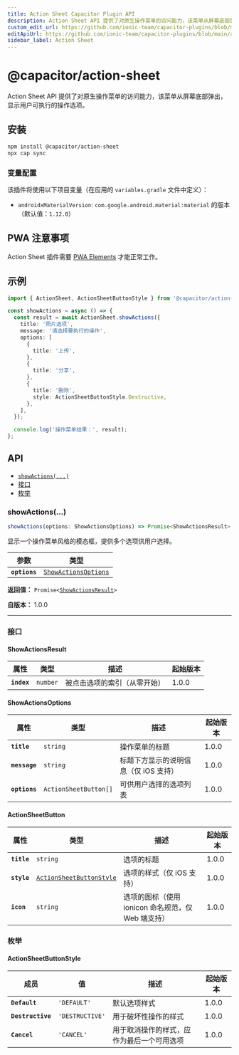 ```yaml
---
title: Action Sheet Capacitor Plugin API
description: Action Sheet API 提供了对原生操作菜单的访问能力，该菜单从屏幕底部弹出，显示用户可执行的操作选项。
custom_edit_url: https://github.com/ionic-team/capacitor-plugins/blob/main/action-sheet/README.md
editApiUrl: https://github.com/ionic-team/capacitor-plugins/blob/main/action-sheet/src/definitions.ts
sidebar_label: Action Sheet
---
```


# @capacitor/action-sheet

Action Sheet API 提供了对原生操作菜单的访问能力，该菜单从屏幕底部弹出，显示用户可执行的操作选项。

## 安装

```bash
npm install @capacitor/action-sheet
npx cap sync
```

### 变量配置

该插件将使用以下项目变量（在应用的 `variables.gradle` 文件中定义）：

- `androidxMaterialVersion`: `com.google.android.material:material` 的版本（默认值：`1.12.0`）

## PWA 注意事项

Action Sheet 插件需要 [PWA Elements](https://capacitorjs.com/docs/web/pwa-elements) 才能正常工作。

## 示例

```typescript
import { ActionSheet, ActionSheetButtonStyle } from '@capacitor/action-sheet';

const showActions = async () => {
  const result = await ActionSheet.showActions({
    title: '照片选项',
    message: '请选择要执行的操作',
    options: [
      {
        title: '上传',
      },
      {
        title: '分享',
      },
      {
        title: '删除',
        style: ActionSheetButtonStyle.Destructive,
      },
    ],
  });

  console.log('操作菜单结果：', result);
};
```

## API

<docgen-index>

* [`showActions(...)`](#showactions)
* [接口](#interfaces)
* [枚举](#enums)

</docgen-index>

<docgen-api>
<!--Update the source file JSDoc comments and rerun docgen to update the docs below-->

### showActions(...)

```typescript
showActions(options: ShowActionsOptions) => Promise<ShowActionsResult>
```

显示一个操作菜单风格的模态框，提供多个选项供用户选择。

| 参数          | 类型                                                                  |
| ------------- | --------------------------------------------------------------------- |
| **`options`** | <code><a href="#showactionsoptions">ShowActionsOptions</a></code> |

**返回值：** <code>Promise&lt;<a href="#showactionsresult">ShowActionsResult</a>&gt;</code>

**自版本：** 1.0.0

--------------------


### 接口


#### ShowActionsResult

| 属性          | 类型                | 描述                               | 起始版本 |
| ----------- | ------------------- | ---------------------------------- | ----- |
| **`index`** | <code>number</code> | 被点击选项的索引（从零开始）         | 1.0.0 |


#### ShowActionsOptions

| 属性            | 类型                             | 描述                                                | 起始版本 |
| ------------- | -------------------------------- | --------------------------------------------------- | ----- |
| **`title`**   | <code>string</code>              | 操作菜单的标题                                      | 1.0.0 |
| **`message`** | <code>string</code>              | 标题下方显示的说明信息（仅 iOS 支持）               | 1.0.0 |
| **`options`** | <code>ActionSheetButton[]</code> | 可供用户选择的选项列表                              | 1.0.0 |


#### ActionSheetButton

| 属性          | 类型                                                                      | 描述                                                    | 起始版本 |
| ----------- | ------------------------------------------------------------------------- | ------------------------------------------------------- | ----- |
| **`title`** | <code>string</code>                                                       | 选项的标题                                              | 1.0.0 |
| **`style`** | <code><a href="#actionsheetbuttonstyle">ActionSheetButtonStyle</a></code> | 选项的样式（仅 iOS 支持）                               | 1.0.0 |
| **`icon`**  | <code>string</code>                                                       | 选项的图标（使用 ionicon 命名规范，仅 Web 端支持）      | 1.0.0 |


### 枚举


#### ActionSheetButtonStyle

| 成员              | 值                      | 描述                                                    | 起始版本 |
| ----------------- | -------------------------- | ------------------------------------------------------- | ----- |
| **`Default`**     | <code>'DEFAULT'</code>     | 默认选项样式                                            | 1.0.0 |
| **`Destructive`** | <code>'DESTRUCTIVE'</code> | 用于破坏性操作的样式                                    | 1.0.0 |
| **`Cancel`**      | <code>'CANCEL'</code>      | 用于取消操作的样式，应作为最后一个可用选项              | 1.0.0 |

</docgen-api>